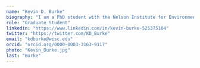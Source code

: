 ```yaml
---
name: "Kevin D. Burke"
biography: "I am a PhD student with the Nelson Institute for Environmental Studies interested in better understanding what future projections of climate change may mean for novel communities and land- management decisions, as well as better understanding what factors are currently driving changes in the modern pollen season. This includes extending the baseline of 'no-analogue' climate assessments to consider past-earth warm periods, as well assessing the role of climate vs. land-cover change in urban environments."
role: "Graduate Student"
linkedin: "https://www.linkedin.com/in/kevin-burke-525375104"
twitter: "https://twitter.com/KD_Burke"
email: "kdburke@wisc.edu"
orcid: "orcid.org/0000-0003-3163-9117"
photo: "Kevin_Burke.jpg"
last: "Burke"
---
```

